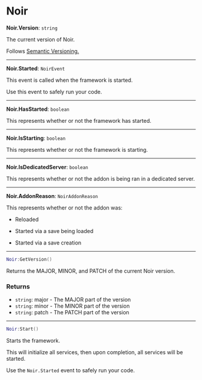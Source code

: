# Noir

**Noir.Version**: `string`

The current version of Noir.

Follows [Semantic Versioning.](https://semver.org)

---

**Noir.Started**: `NoirEvent`

This event is called when the framework is started.

Use this event to safely run your code.

---

**Noir.HasStarted**: `boolean`

This represents whether or not the framework has started.

---

**Noir.IsStarting**: `boolean`

This represents whether or not the framework is starting.

---

**Noir.IsDedicatedServer**: `boolean`

This represents whether or not the addon is being ran in a dedicated server.

---

**Noir.AddonReason**: `NoirAddonReason`

This represents whether or not the addon was:

- Reloaded

- Started via a save being loaded

- Started via a save creation

---

```lua
Noir:GetVersion()
```
Returns the MAJOR, MINOR, and PATCH of the current Noir version.

### Returns
- `string`: major - The MAJOR part of the version
- `string`: minor - The MINOR part of the version
- `string`: patch - The PATCH part of the version

---

```lua
Noir:Start()
```
Starts the framework.

This will initialize all services, then upon completion, all services will be started.

Use the `Noir.Started` event to safely run your code.